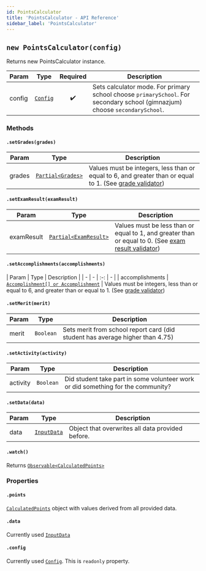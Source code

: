 ```yaml
---
id: PointsCalculator
title: 'PointsCalculator - API Reference'
sidebar_label: 'PointsCalculator'
---
```



## `new PointsCalculator(config)`

Returns new PointsCalculator instance.

| Param | Type | Required | Description |
| - | - | :-: | - |
| config | [`Config`](/docs/packages/@warsawlo__points-calculator/api-reference/interfaces#config) | :heavy_check_mark: | Sets calculator mode. For primary school choose ```primarySchool```. For secondary school (gimnazjum) choose ``secondarySchool``.

### Methods

#### `.setGrades(grades)`

| Param | Type | Description |
| - | - | - |
| grades | [`Partial<Grades>`](/docs/packages/@warsawlo__points-calculator/api-reference/interfaces#grades) | Values must be integers, less than or equal to 6, and greater than or equal to 1. (See [grade validator](/docs/packages/@warsawlo__points-calculator/api-reference/validators#grade-validator))

#### `.setExamResult(examResult)`

| Param | Type | Description |
| - | - | - |
| examResult | [`Partial<ExamResult>`](/docs/packages/@warsawlo__points-calculator/api-reference/interfaces#examresult) | Values must be less than or equal to 1, and greater than or equal to 0. (See [exam result validator](/docs/packages/@warsawlo__points-calculator/api-reference/validators#exam-result-validator))

#### `.setAccomplishments(accomplishments)`

| Param | Type | Description |
| - | - | :-: | - |
| accomplishments | [`Accomplishment[] or Accomplishment`](/docs/packages/@warsawlo__points-calculator/api-reference/interfaces#accomplishment) | Values must be integers, less than or equal to 6, and greater than or equal to 1. (See [grade validator](/docs/packages/@warsawlo__points-calculator/api-reference/validators#gradeValidator))

#### `.setMerit(merit)`

| Param | Type | Description |
| - | - | - |
| merit | ``Boolean`` | Sets merit from school report card (did student has average higher than 4.75)

#### `.setActivity(activity)`

| Param | Type | Description |
| - | - | - |
| activity | ``Boolean`` | Did student take part in some volunteer work or did something for the community?

#### `.setData(data)`

| Param | Type | Description |
| - | - | - |
| data | [`InputData`](/docs/packages/@warsawlo__points-calculator/api-reference/interfaces#InputData) | Object that overwrites all data provided before.


#### `.watch()`

Returns [`Observable<CalculatedPoints>`](/docs/packages/@warsawlo__points-calculator/api-reference/interfaces#CalculatedPoints)

### Properties

#### `.points`

[`CalculatedPoints`](/docs/packages/@warsawlo__points-calculator/api-reference/interfaces#CalculatedPoints) object with values derived from all provided data.

#### `.data`

Currently used [`InputData`](/docs/packages/@warsawlo__points-calculator/api-reference/interfaces#InputData)

#### `.config`

Currently used [`Config`](/docs/packages/@warsawlo__points-calculator/api-reference/interfaces#Config). This is `readonly` property.
